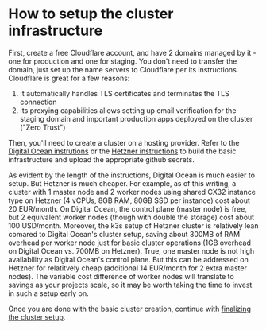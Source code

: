 # How to setup the cluster infrastructure

First, create a free Cloudflare account, and have 2 domains managed by it - one for production and one for staging. You don't need to transfer the domain, just set up the name servers to Cloudflare per its instructions. Cloudflare is great for a few reasons:

1. It automatically handles TLS certificates and terminates the TLS connection
2. Its proxying capabilities allows setting up email verification for the staging domain and important production apps deployed on the cluster ("Zero Trust")

Then, you'll need to create a cluster on a hosting provider. Refer to the [Digital Ocean instrutions](./DigitalOcean.md) or the [Hetzner instructions](.Hetzner.md) to build the basic infrastructure and upload the appropriate github secrets.

As evident by the length of the instructions, Digital Ocean is much easier to setup. But Hetzner is much cheaper. For example, as of this writing, a cluster with 1 master node and 2 worker nodes using shared CX32 instance type on Hetzner (4 vCPUs, 8GB RAM, 80GB SSD per instance) cost about 20 EUR/month. On Digital Ocean, the control plane (master node) is free, but 2 equivalent worker nodes (though with double the storage) cost about 100 USD/month. Moreover, the k3s setup of Hetzner cluster is relatively lean comared to Digital Ocean's cluster setup, saving about 300MB of RAM overhead per worker node just for basic cluster operations (1GB overhead on Digital Ocean vs. 700MB on Hetzner). True, one master node is not high availability as Digital Ocean's control plane. But this can be addressed on Hetzner for relatitvely cheap (additional 14 EUR/month for 2 extra master nodes). The variable cost difference of worker nodes will translate to savings as your projects scale, so it may be worth taking the time to invest in such a setup early on.

Once you are done with the basic cluster creation, continue with [finalizing the cluster setup](FinalizeClusterSetup.md).
